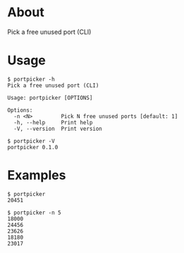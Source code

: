 # About

Pick a free unused port (CLI)

# Usage

```text
$ portpicker -h
Pick a free unused port (CLI)

Usage: portpicker [OPTIONS]

Options:
  -n <N>         Pick N free unused ports [default: 1]
  -h, --help     Print help
  -V, --version  Print version
```

```text
$ portpicker -V
portpicker 0.1.0
```

# Examples

```text
$ portpicker
20451
```

```text
$ portpicker -n 5
18000
24456
23626
18180
23017
```

